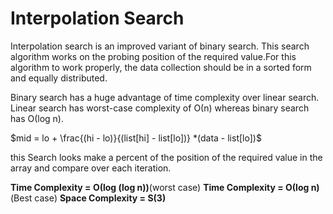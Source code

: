 # Interpolation Search

Interpolation search is an improved variant of binary search. This search algorithm works on the probing position of the required value.For this algorithm to work properly, the data collection should be in a sorted form and equally distributed.

Binary search has a huge advantage of time complexity over linear search.
Linear search has worst-case complexity of Ο(n) whereas binary search has Ο(log n).

$mid = lo + \frac{(hi - lo)}{(list[hi] - list[lo])} *(data - list[lo])$

this Search looks make a percent of the position of the required value in the array and compare over each iteration.

__Time Complexity = Ο(log (log n))__(worst case)
__Time Complexity = Ο(log n)__(Best case)
__Space Complexity = S(3)__
